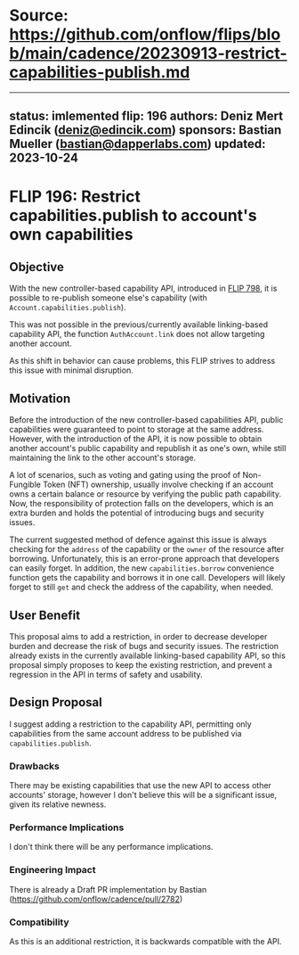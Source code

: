 # Source: https://github.com/onflow/flips/blob/main/cadence/20230913-restrict-capabilities-publish.md

---
status: imlemented 
flip: 196 
authors: Deniz Mert Edincik (deniz@edincik.com)
sponsors: Bastian Mueller (bastian@dapperlabs.com)
updated: 2023-10-24
---

# FLIP 196: Restrict capabilities.publish to account's own capabilities

## Objective

With the new controller-based capability API, introduced in [FLIP 798](https://github.com/onflow/flips/blob/main/cadence/20220203-capability-controllers.md), it is possible to re-publish someone else's capability (with `Account.capabilities.publish`).

This was not possible in the previous/currently available linking-based capability API, the function `AuthAccount.link` does not allow targeting another account.

As this shift in behavior can cause problems, this FLIP strives to address this issue with minimal disruption.

## Motivation

Before the introduction of the new controller-based capabilities API, public capabilities were guaranteed to point to storage at the same address. However, with the introduction of the API, it is now possible to obtain another account's public capability and republish it as one's own, while still maintaining the link to the other account's storage. 

A lot of scenarios, such as voting and gating using the proof of Non-Fungible Token (NFT) ownership, usually involve checking if an account owns a certain balance or resource by verifying the public path capability. Now, the responsibility of protection falls on the developers, which is an extra burden and holds the potential of introducing bugs and security issues.

The current suggested method of defence against this issue is always checking for the `address` of the capability or the `owner` of the resource after borrowing. 
Unfortunately, this is an error-prone approach that developers can easily forget.
In addition, the new `capabilities.borrow` convenience function gets the capability and borrows it in one call.
Developers will likely forget to still `get` and check the address of the capability, when needed. 

## User Benefit

This proposal aims to add a restriction, in order to decrease developer burden and decrease the risk of bugs and security issues. 
The restriction already exists in the currently available linking-based capability API, so this proposal simply proposes to keep the existing restriction, and prevent a regression in the API in terms of safety and usability.

## Design Proposal

I suggest adding a restriction to the capability API, permitting only capabilities from the same account address to be published via `capabilities.publish`.

### Drawbacks

There may be existing capabilities that use the new API to access other accounts' storage, however I don't believe this will be a significant issue, given its relative newness.

### Performance Implications

I don't think there will be any performance implications.

### Engineering Impact

There is already a Draft PR implementation by Bastian (https://github.com/onflow/cadence/pull/2782) 

### Compatibility

As this is an additional restriction, it is backwards compatible with the API. 


